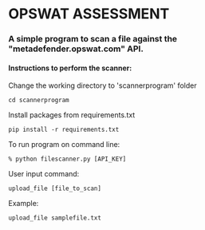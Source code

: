 # OPSWAT ASSESSMENT

### A simple program to scan a file against the "metadefender.opswat.com" API.

#### Instructions to perform the scanner:

Change the working directory to 'scannerprogram' folder

    cd scannerprogram

Install packages from requirements.txt

    pip install -r requirements.txt

To run program on command line:

    % python filescanner.py [API_KEY]

User input command:

    upload_file [file_to_scan]

Example: 

    upload_file samplefile.txt
